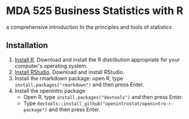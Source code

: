 # MDA 525 Business Statistics with R
a comprehensive introduction to the principles and tools of statistics

## Installation
1. [Install R](https://cran.cnr.berkeley.edu/). Download and install the R distribution appropriate for your computer's operating system. 
2. [Install RStudio](https://www.rstudio.com/products/rstudio/download/#download). Download and install RStudio.
3. Install the rmarkdown package: open R, type `install.packages("rmarkdown")` and then press Enter. 
4. Install the openintro package
	- Open R, type `install.packages("devtools")` and then press Enter.
	- Type `devtools::install_github("openintrostat/openintro-r-package")` and then press Enter.
